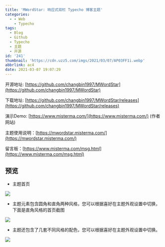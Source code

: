 ```yaml
---
title: 'MWordStar: 响应式双栏 Typecho 博客主题'
categories:
  - - Web
    - Typecho
tags:
  - Blog
  - Github
  - Typecho
  - 主题
  - 开源
id: '241'
thumbnail: 'https://cdn.uzz5.com/imgs/2021/03/07/AP03FF1i.webp'
abbrlink: ac4
date: 2021-03-07 19:07:29
---
```



开源地址: [https://github.com/changbin1997/MWordStar](https://github.com/changbin1997/MWordStar) 

下载地址: [https://github.com/changbin1997/MWordStar/releases](https://github.com/changbin1997/MWordStar/releases) 

演示Demo: [https://www.misterma.com/](https://www.misterma.com/) (作者网站) 

主题使用说明：[https://mwordstar.misterma.com/](https://mwordstar.misterma.com/) 

留言板：[https://www.misterma.com/msg.html](https://www.misterma.com/msg.html)  

## 预览

*   主题首页

![](https://cdn.uzz5.com/imgs/2021/03/07/BIDHoMyZ.webp)

*   主题元素包含圆角和直角两种风格，您可以根据喜好在主题外观设置中切换，下面是直角风格的首页截图

![](https://cdn.uzz5.com/imgs/2021/03/07/BON1UZ37.webp)

*   主题还包含了几套不同风格的配色，您可以根据喜好在主题外观设置中切换。

![](https://cdn.uzz5.com/imgs/2021/03/07/NMyc5m9B.webp)